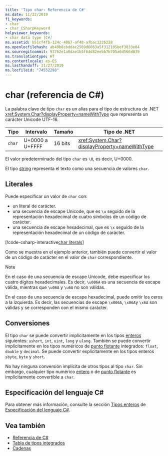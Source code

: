 ```yaml
---
title: 'Tipo char: Referencia de C#'
ms.date: 11/22/2019
f1_keywords:
- char
- char_CSharpKeyword
helpviewer_keywords:
- char data type [C#]
ms.assetid: b51cf4fb-124c-4067-af48-afbac122b228
ms.openlocfilehash: ab49b8cbddac2569d6063a5f312105bef3033e84
ms.sourcegitcommit: 93762e1a0dae1b5f64d82eebb7b705a6d566d839
ms.translationtype: HT
ms.contentlocale: es-ES
ms.lasthandoff: 11/27/2019
ms.locfileid: "74552298"
---
```

# <a name="char-c-reference"></a>char (referencia de C#)

La palabra clave de tipo `char` es un alias para el tipo de estructura de .NET <xref:System.Char?displayProperty=nameWithType> que representa un carácter Unicode UTF-16.

|Tipo|Intervalo|Tamaño|Tipo de .NET|
|----------|-----------|----------|-------------------------|
|`char`|U+0000 a U+FFFF|16 bits|<xref:System.Char?displayProperty=nameWithType>|

El valor predeterminado del tipo `char` es `\0`, es decir, U+0000.

El tipo [string](reference-types.md#the-string-type) representa el texto como una secuencia de valores `char`.

## <a name="literals"></a>Literales

Puede especificar un valor de `char` con:

- un literal de carácter.
- una secuencia de escape Unicode, que es `\u` seguido de la representación hexadecimal de cuatro símbolos de un código de carácter.
- una secuencia de escape hexadecimal, que es `\x` seguido de la representación hexadecimal de un código de carácter.

[!code-csharp-interactive[char literals](~/samples/csharp/language-reference/builtin-types/CharType.cs#Literals)]

Como se muestra en el ejemplo anterior, también puede convertir el valor de un código de carácter en el valor de `char` correspondiente.

> [!NOTE]
> En el caso de una secuencia de escape Unicode, debe especificar los cuatro dígitos hexadecimales. Es decir, `\u006A` es una secuencia de escape válida, mientras que `\u06A` y `\u6A` no son válidas.
>
> En el caso de una secuencia de escape hexadecimal, puede omitir los ceros a la izquierda. Es decir, las secuencias de escape `\x006A`, `\x06A`y `\x6A` son válidas y se corresponden con el mismo carácter.

## <a name="conversions"></a>Conversiones

El tipo `char` se puede convertir implícitamente en los tipos [enteros](integral-numeric-types.md) siguientes: `ushort`, `int`, `uint`, `long` y `ulong`. También se puede convertir implícitamente en los tipos numéricos de [punto flotante](floating-point-numeric-types.md) integrados: `float`, `double` y `decimal`. Se puede convertir explícitamente en los tipos enteros `sbyte`, `byte` y `short`.

No hay ninguna conversión implícita de otros tipos al tipo `char`. Sin embargo, cualquier tipo numérico [entero](integral-numeric-types.md) o de [punto flotante](floating-point-numeric-types.md) es implícitamente convertible a `char`.

## <a name="c-language-specification"></a>Especificación del lenguaje C#

Para obtener más información, consulte la sección [Tipos enteros](~/_csharplang/spec/types.md#integral-types) de [Especificación del lenguaje C#](~/_csharplang/spec/introduction.md).

## <a name="see-also"></a>Vea también

- [Referencia de C#](../index.md)
- [Tabla de tipos integrados](../keywords/built-in-types-table.md)
- [Cadenas](../../programming-guide/strings/index.md)
